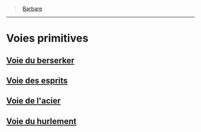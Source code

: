﻿---
!GenericItem
Name: Voies primitives
Id: barbarian_hd.md#voies-primitives
ParentLink: barbarian_hd.md#barbare
ParentName: Barbare
NameLevel: 1
Attributes: {}
AttributesDictionary: >+
  {}

---
> [Barbare](hd_barbarian.md)

---

# Voies primitives

## [Voie du berserker](hd_barbarian_berserker.md)

## [Voie des esprits](hd_barbarian_spirits.md)

## [Voie de l'acier](hd_barbarian_steel.md)

## [Voie du hurlement](hd_barbarian_howling.md)

